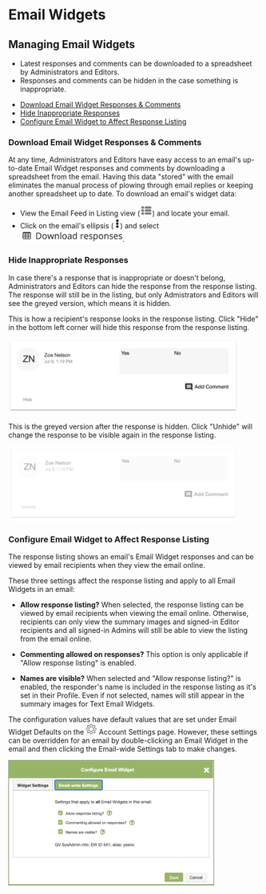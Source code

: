 # Email Widgets

<span id="gv-5widgets-3ewmanage"></span>
## Managing Email Widgets

<span class="todo">
  
* Latest responses and comments can be downloaded to a spreadsheet by Administrators and Editors.
* Responses and comments can be hidden in the case something is inappropriate.

</span> <!-- todo -->

* [Download Email Widget Responses & Comments](/5-widgets/3-ewManage.md?[LINK-QARGS-DOC]#gv-5widgets-3ewmanage-download)
* [Hide Inappropriate Responses](/5-widgets/3-ewManage.md?[LINK-QARGS-DOC]#gv-5widgets-3ewmanage-hide-unhide)
* [Configure Email Widget to Affect Response Listing](/5-widgets/3-ewManage.md?[LINK-QARGS-DOC]#gv-5widgets-3ewmanage-config-ew)

<span id="gv-5widgets-3ewmanage-download"></span>
### Download Email Widget Responses & Comments

At any time, Administrators and Editors have easy access to an email's up-to-date Email Widget responses and comments by downloading a spreadsheet from the email.  Having this data "stored" with the email eliminates the manual process of plowing through email replies or keeping another spreadsheet up to date.  To download 
an email's widget data:

* View the Email Feed in Listing view (<img src="/docimages/listing-view-icon.png" height="22">) and locate your email.
* Click on the email's ellipsis (<img src="/docimages/ellipsis.png" height="22">) and select <img src="/docimages/feed-menu-download-responses.png" height="24">.

<span id="gv-5widgets-3ewmanage-hide-unhide"></span>
### Hide Inappropriate Responses

In case there's a response that is inappropriate or doesn't belong, Administrators and Editors can hide the response from the response listing.  The response will still be in the listing, but only Admistrators and Editors will see the greyed version, which means it is hidden.  

This is how a recipient's response looks in the response listing.  Click "Hide" in the bottom left corner will hide this response from the response listing.

<img src="/docimages/ew-response-hide.png" height="150">

This is the greyed version after the response is hidden.  Click "Unhide" will change the response to be visible again in the response listing.

<img src="/docimages/ew-response-unhide.png" height="150">

<span id="gv-5widgets-3ewmanage-config-ew"></span>
### Configure Email Widget to Affect Response Listing

The response listing shows an email's Email Widget responses and can be viewed by email recipients when they view the email online.  

These three settings affect the response listing and apply to all Email Widgets in an email:

* **Allow response listing?** When selected, the response listing can be viewed by email recipients when viewing the email online.  Otherwise, recipients can only view the summary images and signed-in Editor recipients and all signed-in Admins will still be able to view the listing from the email online.

* **Commenting allowed on responses?** This option is only applicable if "Allow response listing" is enabled.

* **Names are visible?** When selected and "Allow response listing?" is enabled, the responder's name is included in the response listing as it's set in their Profile.  Even if not selected, names will still appear in the summary images for Text Email Widgets.

The configuration values have default values that are set under Email Widget Defaults on the <img src="/docimages/transparent-gear-icon.png" height="22"> Account Settings page.  However, these settings can be overridden for an email by double-clicking an Email Widget in the email and then clicking the Email-wide Settings tab to make changes.

<img src="/docimages/email-config-ew.png" height="250">



